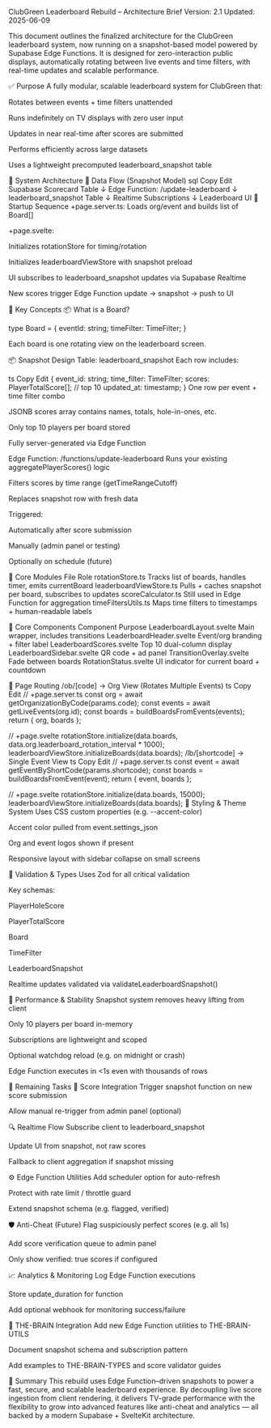 ClubGreen Leaderboard Rebuild – Architecture Brief
Version: 2.1
Updated: 2025-06-09

This document outlines the finalized architecture for the ClubGreen leaderboard system, now running on a snapshot-based model powered by Supabase Edge Functions. It is designed for zero-interaction public displays, automatically rotating between live events and time filters, with real-time updates and scalable performance.

✅ Purpose
A fully modular, scalable leaderboard system for ClubGreen that:

Rotates between events + time filters unattended

Runs indefinitely on TV displays with zero user input

Updates in near real-time after scores are submitted

Performs efficiently across large datasets

Uses a lightweight precomputed leaderboard_snapshot table

🧠 System Architecture
🔁 Data Flow (Snapshot Model)
sql
Copy
Edit
Supabase Scorecard Table
       ↓
Edge Function: /update-leaderboard
       ↓
leaderboard_snapshot Table
       ↓
Realtime Subscriptions
       ↓
Leaderboard UI
🧬 Startup Sequence
+page.server.ts: Loads org/event and builds list of Board[]

+page.svelte:

Initializes rotationStore for timing/rotation

Initializes leaderboardViewStore with snapshot preload

UI subscribes to leaderboard_snapshot updates via Supabase Realtime

New scores trigger Edge Function update → snapshot → push to UI

🧱 Key Concepts
📦 What is a Board?

type Board = {
  eventId: string;
  timeFilter: TimeFilter;
}

Each board is one rotating view on the leaderboard screen.

📦 Snapshot Design
Table: leaderboard_snapshot
Each row includes:

ts
Copy
Edit
{
  event_id: string;
  time_filter: TimeFilter;
  scores: PlayerTotalScore[]; // top 10
  updated_at: timestamp;
}
One row per event + time filter combo

JSONB scores array contains names, totals, hole-in-ones, etc.

Only top 10 players per board stored

Fully server-generated via Edge Function

Edge Function: /functions/update-leaderboard
Runs your existing aggregatePlayerScores() logic

Filters scores by time range (getTimeRangeCutoff)

Replaces snapshot row with fresh data

Triggered:

Automatically after score submission

Manually (admin panel or testing)

Optionally on schedule (future)

🔧 Core Modules
File	Role
rotationStore.ts	Tracks list of boards, handles timer, emits currentBoard
leaderboardViewStore.ts	Pulls + caches snapshot per board, subscribes to updates
scoreCalculator.ts	Still used in Edge Function for aggregation
timeFiltersUtils.ts	Maps time filters to timestamps + human-readable labels

🧱 Core Components
Component	Purpose
LeaderboardLayout.svelte	Main wrapper, includes transitions
LeaderboardHeader.svelte	Event/org branding + filter label
LeaderboardScores.svelte	Top 10 dual-column display
LeaderboardSidebar.svelte	QR code + ad panel
TransitionOverlay.svelte	Fade between boards
RotationStatus.svelte	UI indicator for current board + countdown

📍 Page Routing
/ob/[code] → Org View (Rotates Multiple Events)
ts
Copy
Edit
// +page.server.ts
const org = await getOrganizationByCode(params.code);
const events = await getLiveEvents(org.id);
const boards = buildBoardsFromEvents(events);
return { org, boards };

// +page.svelte
rotationStore.initialize(data.boards, data.org.leaderboard_rotation_interval * 1000);
leaderboardViewStore.initializeBoards(data.boards);
/lb/[shortcode] → Single Event View
ts
Copy
Edit
// +page.server.ts
const event = await getEventByShortCode(params.shortcode);
const boards = buildBoardsFromEvent(event);
return { event, boards };

// +page.svelte
rotationStore.initialize(data.boards, 15000);
leaderboardViewStore.initializeBoards(data.boards);
🎨 Styling & Theme System
Uses CSS custom properties (e.g. --accent-color)

Accent color pulled from event.settings_json

Org and event logos shown if present

Responsive layout with sidebar collapse on small screens

🔐 Validation & Types
Uses Zod for all critical validation

Key schemas:

PlayerHoleScore

PlayerTotalScore

Board

TimeFilter

LeaderboardSnapshot

Realtime updates validated via validateLeaderboardSnapshot()

🧪 Performance & Stability
Snapshot system removes heavy lifting from client

Only 10 players per board in-memory

Subscriptions are lightweight and scoped

Optional watchdog reload (e.g. on midnight or crash)

Edge Function executes in <1s even with thousands of rows

🔁 Remaining Tasks
🧠 Score Integration
 Trigger snapshot function on new score submission

 Allow manual re-trigger from admin panel (optional)

🔍 Realtime Flow
 Subscribe client to leaderboard_snapshot

 Update UI from snapshot, not raw scores

 Fallback to client aggregation if snapshot missing

⚙️ Edge Function Utilities
 Add scheduler option for auto-refresh

 Protect with rate limit / throttle guard

 Extend snapshot schema (e.g. flagged, verified)

🛡️ Anti-Cheat (Future)
 Flag suspiciously perfect scores (e.g. all 1s)

 Add score verification queue to admin panel

 Only show verified: true scores if configured

📈 Analytics & Monitoring
 Log Edge Function executions

 Store update_duration for function

 Add optional webhook for monitoring success/failure

🧰 THE-BRAIN Integration
 Add new Edge Function utilities to THE-BRAIN-UTILS

 Document snapshot schema and subscription pattern

 Add examples to THE-BRAIN-TYPES and score validator guides

🚀 Summary
This rebuild uses Edge Function–driven snapshots to power a fast, secure, and scalable leaderboard experience. By decoupling live score ingestion from client rendering, it delivers TV-grade performance with the flexibility to grow into advanced features like anti-cheat and analytics — all backed by a modern Supabase + SvelteKit architecture.